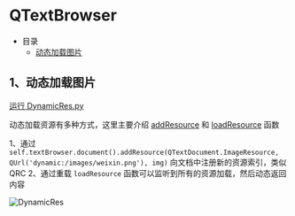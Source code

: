 # QTextBrowser

- 目录
  - [动态加载图片](#1动态加载图片)

## 1、动态加载图片

[运行 DynamicRes.py](DynamicRes.py)

动态加载资源有多种方式，这里主要介绍 [addResource](https://doc.qt.io/qt-5/qtextdocument.html#addResource) 和 [loadResource](https://doc.qt.io/qt-5/qtextbrowser.html#loadResource) 函数

1、通过 `self.textBrowser.document().addResource(QTextDocument.ImageResource, QUrl('dynamic:/images/weixin.png'), img)` 向文档中注册新的资源索引，类似QRC
2、通过重载 `loadResource` 函数可以监听到所有的资源加载，然后动态返回内容

![DynamicRes](ScreenShot/DynamicRes.gif)
